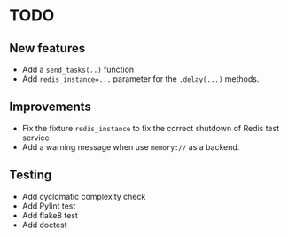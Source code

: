 TODO
====

New features
------------

- Add a `send_tasks(..)` function
- Add `redis_instance=...` parameter for the `.delay(...)` methods.

Improvements
------------

- Fix the fixture `redis_instance` to fix the correct shutdown of Redis test service
- Add a warning message when use `memory://` as a backend.


Testing
-------

- Add cyclomatic complexity check
- Add Pylint test
- Add flake8 test
- Add doctest